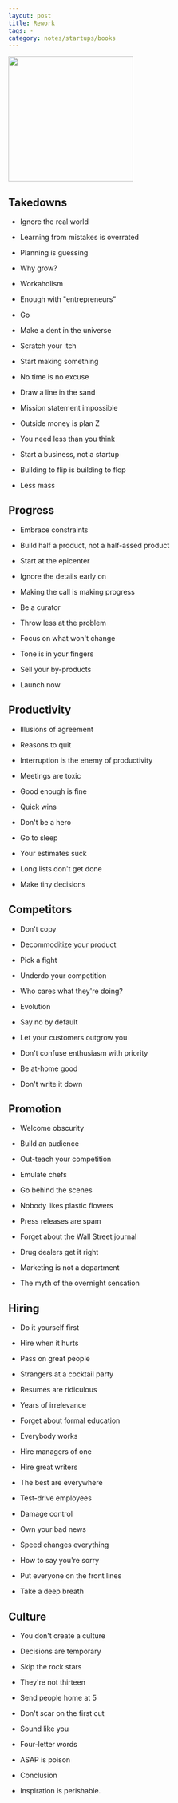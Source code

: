 ```yaml
---
layout: post
title: Rework
tags: - 
category: notes/startups/books  
---
```


<img height="250"  src="https://i.gr-assets.com/images/S/compressed.photo.goodreads.com/books/1391275636l/6732019.jpg" /> 


## Takedowns 

+ Ignore the real world 

+ Learning from mistakes is overrated 

+ Planning is guessing 

+ Why grow? 

+ Workaholism 

+ Enough with "entrepreneurs" 

+ Go 

+ Make a dent in the universe 

+ Scratch your itch 

+ Start making something 

+ No time is no excuse 

+ Draw a line in the sand 

+ Mission statement impossible 

+ Outside money is plan Z 

+ You need less than you think 

+ Start a business, not a startup 

+ Building to flip is building to flop 

+ Less mass 

## Progress 

+ Embrace constraints 

+ Build half a product, not a half-assed product 

+ Start at the epicenter 

+ Ignore the details early on 

+ Making the call is making progress 

+ Be a curator 

+ Throw less at the problem 

+ Focus on what won't change 

+ Tone is in your fingers 

+ Sell your by-products 

+ Launch now 

## Productivity 

+ Illusions of agreement 

+ Reasons to quit 

+ Interruption is the enemy of productivity 

+ Meetings are toxic 

+ Good enough is fine 

+ Quick wins 

+ Don't be a hero 

+ Go to sleep 

+ Your estimates suck 

+ Long lists don't get done 

+ Make tiny decisions 

## Competitors 

+ Don't copy 

+ Decommoditize your product 

+ Pick a fight 

+ Underdo your competition 

+ Who cares what they're doing? 

+ Evolution 

+ Say no by default 

+ Let your customers outgrow you 

+ Don't confuse enthusiasm with priority 

+ Be at-home good 

+ Don't write it down 

## Promotion 

+ Welcome obscurity 

+ Build an audience 

+ Out-teach your competition 

+ Emulate chefs 

+ Go behind the scenes 

+ Nobody likes plastic flowers 

+ Press releases are spam 

+ Forget about the Wall Street journal 

+ Drug dealers get it right 

+ Marketing is not a department 

+ The myth of the overnight sensation 

## Hiring 

+ Do it yourself first 

+ Hire when it hurts 

+ Pass on great people 

+ Strangers at a cocktail party 

+ Resumés are ridiculous 

+ Years of irrelevance 

+ Forget about formal education 

+ Everybody works 

+ Hire managers of one 

+ Hire great writers 

+ The best are everywhere 

+ Test-drive employees 

+ Damage control 

+ Own your bad news 

+ Speed changes everything 

+ How to say you're sorry 

+ Put everyone on the front lines 

+ Take a deep breath 

## Culture 

+ You don't create a culture 

+ Decisions are temporary 

+ Skip the rock stars 

+ They're not thirteen 

+ Send people home at 5 

+ Don't scar on the first cut 

+ Sound like you 

+ Four-letter words 

+ ASAP is poison 

+ Conclusion 

+ Inspiration is perishable.

